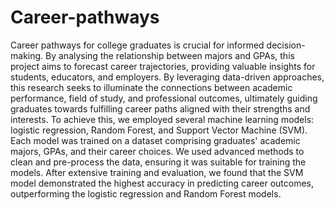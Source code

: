 # Career-pathways
Career pathways for college graduates is crucial for informed decision-making. By analysing the relationship between majors and GPAs, this project aims to forecast career trajectories, providing valuable insights for students, educators, and employers. By leveraging data-driven approaches, this research seeks to illuminate the connections between academic performance, field of study, and professional outcomes, ultimately guiding graduates towards fulfilling career paths aligned with their strengths and interests. To achieve this, we employed several machine learning models: logistic regression, Random Forest, and Support Vector Machine (SVM). Each model was trained on a dataset comprising graduates' academic majors, GPAs, and their career choices. We used advanced methods to clean and pre-process the data, ensuring it was suitable for training the models. After extensive training and evaluation, we found that the SVM model demonstrated the highest accuracy in predicting career outcomes, outperforming the logistic regression and Random Forest models.
